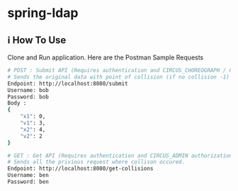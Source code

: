 # spring-ldap

## :information_source: How To Use

Clone and Run application.
Here are the Postman Sample Requests


```bash
# POST : Submit API (Requires authentication and CIRCUS_CHOREOGRAPH / CIRCUS_ADMIN authorization)
# Sends the original data with point of collision (if no collision -1) and the message.
Endpoint: http://localhost:8080/submit
Username: bob
Password: bob
Body :
{
    "x1": 0,
    "v1": 3,
    "x2": 4,
    "v2": 2
}

# GET : Get API (Requires authentication and CIRCUS_ADMIN authorization)
# Sends all the privious request where collison occured.
Endpoint: http://localhost:8080/get-collisions
Username: ben
Password: ben

```
